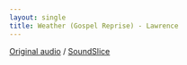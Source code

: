 ```yaml
---
layout: single
title: Weather (Gospel Reprise) - Lawrence
---
```


[Original audio](https://youtu.be/M9TYHOARDFI?t=188)
/
[SoundSlice](https://www.soundslice.com/slices/Dk7yc/)


<div id="osmd-canvas"></div>

<script>
    window.onload = (event) => {
        console.log("test");
        var osmd = new opensheetmusicdisplay.OpenSheetMusicDisplay("osmd-canvas", {
            autoResize: true, // just an example for an option, no option is necessary.
            backend: "svg",
            drawTitle: false,
            drawingParameters: "compacttight",
        });
        var loadPromise = osmd.load("Weather-Gospel-Reprise.xml");
        loadPromise.then(function(){
            osmd.render();
        });
    };
</script>


